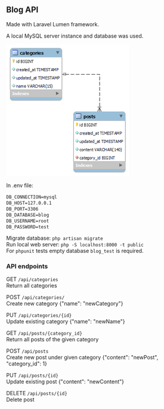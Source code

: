 ## Blog API

Made with Laravel Lumen framework.

A local MySQL server instance and database was used.

![Db structure diagram](blog_erd.png?raw=true "DB structure")

In .env file:

```
DB_CONNECTION=mysql
DB_HOST=127.0.0.1
DB_PORT=3306
DB_DATABASE=blog
DB_USERNAME=root
DB_PASSWORD=test
```

Migrate database: `php artisan migrate`  
Run local web server: `php -S localhost:8000 -t public`  
For `phpunit` tests empty database `blog_test` is required.  

### API endpoints

GET `/api/categories`  
Return all categories

POST `/api/categories/`  
Create new category {"name": "newCategory"}

PUT `/api/categories/{id}`  
Update existing category {"name": "newName"}

GET `/api/posts/{category_id}`  
Return all posts of the given category

POST `/api/posts`  
Create new post under given category {"content": "newPost", "category_id": 1}

PUT `/api/posts/{id}`  
Update existing post {"content": "newContent"}

DELETE `/api/posts/{id}`  
Delete post
